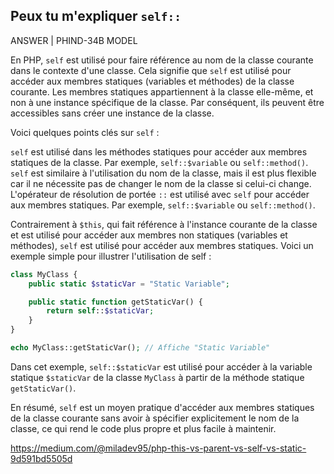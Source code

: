 ## Peux tu m'expliquer `self::`

ANSWER | PHIND-34B MODEL

En PHP, `self` est utilisé pour faire référence au nom de la classe courante dans le contexte d'une classe. Cela signifie que `self` est utilisé pour accéder aux membres statiques (variables et méthodes) de la classe courante. Les membres statiques appartiennent à la classe elle-même, et non à une instance spécifique de la classe. Par conséquent, ils peuvent être accessibles sans créer une instance de la classe.

Voici quelques points clés sur `self` :

`self` est utilisé dans les méthodes statiques pour accéder aux membres statiques de la classe. Par exemple, `self::$variable` ou `self::method()`.
`self` est similaire à l'utilisation du nom de la classe, mais il est plus flexible car il ne nécessite pas de changer le nom de la classe si celui-ci change.
L'opérateur de résolution de portée `::` est utilisé avec `self` pour accéder aux membres statiques. Par exemple, `self::$variable` ou `self::method()`.

Contrairement à `$this`, qui fait référence à l'instance courante de la classe et est utilisé pour accéder aux membres non statiques (variables et méthodes), `self` est utilisé pour accéder aux membres statiques.
Voici un exemple simple pour illustrer l'utilisation de self :

```php
class MyClass {
    public static $staticVar = "Static Variable";

    public static function getStaticVar() {
        return self::$staticVar;
    }
}

echo MyClass::getStaticVar(); // Affiche "Static Variable"
```

Dans cet exemple, `self::$staticVar` est utilisé pour accéder à la variable statique `$staticVar` de la classe `MyClass` à partir de la méthode statique `getStaticVar()`.

En résumé, `self` est un moyen pratique d'accéder aux membres statiques de la classe courante sans avoir à spécifier explicitement le nom de la classe, ce qui rend le code plus propre et plus facile à maintenir.

https://medium.com/@miladev95/php-this-vs-parent-vs-self-vs-static-9d591bd5505d
